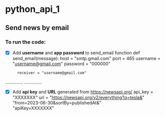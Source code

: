 # python_api_1

## Send news by email

### To run the code:
- [x] Add **username** and **app password** to send_email function
    def send_email(message):
        host = "smtp.gmail.com"
        port = 465
        username = "username@gmail.com"
        password = "000000"

        receiver = "username@gmail.com"
..............
..............


- [x] Add **api key** and **URL** generated from https://newsapi.org/
    api_key = "XXXXXXX"
    url = "https://newsapi.org/v2/everything?q=tesla&" \
      "from=2023-06-30&sortBy=publishedAt&" \
      "apiKey=XXXXXXX"
